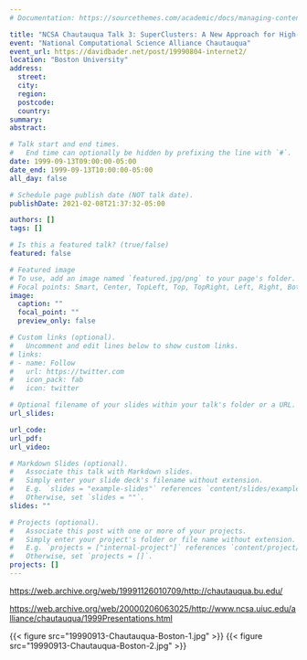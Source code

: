 ```yaml
---
# Documentation: https://sourcethemes.com/academic/docs/managing-content/

title: "NCSA Chautauqua Talk 3: SuperClusters: A New Approach for High-Performance Computing"
event: "National Computational Science Alliance Chautauqua"
event_url: https://davidbader.net/post/19990804-internet2/
location: "Boston University"
address:
  street:
  city:
  region:
  postcode:
  country:
summary:
abstract:

# Talk start and end times.
#   End time can optionally be hidden by prefixing the line with `#`.
date: 1999-09-13T09:00:00-05:00
date_end: 1999-09-13T10:00:00-05:00
all_day: false

# Schedule page publish date (NOT talk date).
publishDate: 2021-02-08T21:37:32-05:00

authors: []
tags: []

# Is this a featured talk? (true/false)
featured: false

# Featured image
# To use, add an image named `featured.jpg/png` to your page's folder. 
# Focal points: Smart, Center, TopLeft, Top, TopRight, Left, Right, BottomLeft, Bottom, BottomRight.
image:
  caption: ""
  focal_point: ""
  preview_only: false

# Custom links (optional).
#   Uncomment and edit lines below to show custom links.
# links:
# - name: Follow
#   url: https://twitter.com
#   icon_pack: fab
#   icon: twitter

# Optional filename of your slides within your talk's folder or a URL.
url_slides:

url_code:
url_pdf:
url_video:

# Markdown Slides (optional).
#   Associate this talk with Markdown slides.
#   Simply enter your slide deck's filename without extension.
#   E.g. `slides = "example-slides"` references `content/slides/example-slides.md`.
#   Otherwise, set `slides = ""`.
slides: ""

# Projects (optional).
#   Associate this post with one or more of your projects.
#   Simply enter your project's folder or file name without extension.
#   E.g. `projects = ["internal-project"]` references `content/project/deep-learning/index.md`.
#   Otherwise, set `projects = []`.
projects: []
---
```


https://web.archive.org/web/19991126010709/http://chautauqua.bu.edu/


https://web.archive.org/web/20000206063025/http://www.ncsa.uiuc.edu/alliance/chautauqua/1999Presentations.html

{{< figure src="19990913-Chautauqua-Boston-1.jpg" >}}
{{< figure src="19990913-Chautauqua-Boston-2.jpg" >}}
